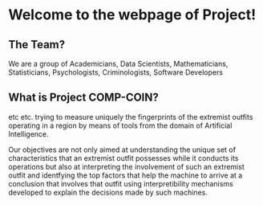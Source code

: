 # Welcome to the webpage of Project!
## The Team?
We are a group of Academicians, Data Scientists, Mathematicians, Statisticians, Psychologists, Criminologists, Software Developers 

## What is Project COMP-COIN?
etc etc. trying to measure uniquely the fingerprints of the extremist outfits operating in a region by means of tools from the domain of Artificial Intelligence. 

Our objectives are not only aimed at understanding the unique set of characteristics that an extremist outfit possesses while it conducts its operations but also at interpreting the involvement of such an extremist outfit and identfying the top factors that help the machine to arrive at a conclusion that involves that outfit using interpretibility mechanisms developed to explain the decisions made by such machines.


